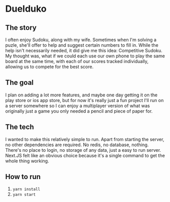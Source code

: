 # Duelduko

## The story

I often enjoy Sudoku, along with my wife. Sometimes when I'm solving a puzle, she'll offer to help and suggest certain numbers to fill in. While the help isn't necessarily needed, it did give me this idea: Competitive Sudoku. My thought was, what if we could each use our own phone to play the same board at the same time, with each of our scores tracked individually, allowing us to compete for the best score.

## The goal

I plan on adding a lot more features, and maybe one day getting it on the play store or ios app store, but for now it's really just a fun project I'll run on a server somewhere so I can enjoy a multiplayer version of what was originally just a game you only needed a pencil and piece of paper for.

## The tech

I wanted to make this relatively simple to run. Apart from starting the server, no other dependencies are required. No redis, no database, nothing. There's no place to login, no storage of any data, just a easy to run server. Next.JS felt like an obvious choice because it's a single command to get the whole thing working.

## How to run

1. `yarn install`
2. `yarn start`
